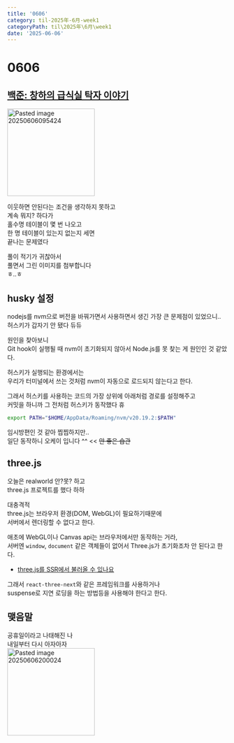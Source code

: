 ```yaml
---
title: '0606'
category: til-2025年-6月-week1
categoryPath: til\2025年\6月\week1
date: '2025-06-06'
---
```

# 0606

## [백준: 창하의 급식실 탁자 이야기](https://www.acmicpc.net/problem/34025)  
<img src="/images/til/2025年/6月/week1/Pasted image 20250606095424.png" alt="Pasted image 20250606095424" width="200">

이웃하면 안된다는 조건을 생각하지 못하고   
계속 뭐지? 하다가  
홀수명 테이블이 몇 번 나오고  
한 명 테이블이 있는지 없는지 세면  
끝나는 문제였다

풀이 적기가 귀찮아서  
풀면서 그린 이미지를 첨부합니다  
ㅎ..ㅎ  
## husky 설정  
nodejs를 nvm으로 버전을 바꿔가면서 사용하면서 생긴 가장 큰 문제점이 있었으니..  
허스키가 갑자기 안 됐다 듀듀

원인을 찾아보니  
Git hook이 실행될 때 nvm이 초기화되지 않아서 Node.js를 못 찾는 게 원인인 것 같았다.

허스키가 실행되는 환경에서는   
우리가 터미널에서 쓰는 것처럼 nvm이 자동으로 로드되지 않는다고 한다.

그래서 허스키를 사용하는 코드의 가장 상위에 아래처럼 경로를 설정해주고   
커밋을 하니까 그 전처럼 허스키가 동작했다 휴  
```bash  
export PATH="$HOME/AppData/Roaming/nvm/v20.19.2:$PATH"  
```  
임시방편인 것 같아 찝찝하지만..  
일단 동작하니 오케이 입니다 ^^ << ~~안 좋은 습관~~  
## three.js  
오늘은 realworld 안?못? 하고  
three.js 프로젝트를 했다 하하

대충격적  
three.js는 브라우저 환경(DOM, WebGL)이 필요하기때문에   
서버에서 렌더링할 수 없다고 한다.

애초에 WebGL이나 Canvas api는 브라우저에서만 동작하는 거라,  
서버엔 `window`, `document` 같은 객체들이 없어서 Three.js가 초기화조차 안 된다고 한다.

- [three.js를 SSR에서 불러올 수 있나요](https://www.reddit.com/r/threejs/comments/ral262/ssr_for_threejs_is_there_any_way_to_make_threejs/)

그래서 `react-three-next`와 같은 프레임워크를 사용하거나  
suspense로 지연 로딩을 하는 방법등을 사용해야 한다고 한다.

## 맺음말  
공휴일이라고 나태해진 나  
내일부터 다시 아자아자  
<img src="/images/til/2025年/6月/week1/Pasted image 20250606200024.png" alt="Pasted image 20250606200024" width="200">


